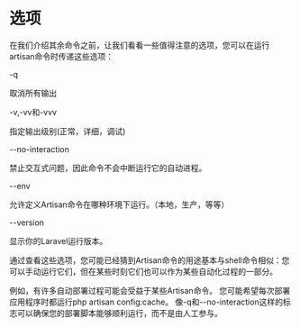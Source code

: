 # 选项

在我们介绍其余命令之前，让我们看看一些值得注意的选项，您可以在运行artisan命令时传递这些选项：

-q

取消所有输出

-v,-vv和-vvv

指定输出级别\(正常，详细，调试\)

--no-interaction

禁止交互式问题，因此命令不会中断运行它的自动进程。

--env

允许定义Artisan命令在哪种环境下运行。（本地，生产，等等）

--version

显示你的Laravel运行版本。

通过查看这些选项，您可能已经猜到Artisan命令的用途基本与shell命令相似：您可以手动运行它们，但在某些时刻它们也可以作为某些自动化过程的一部分。

例如，有许多自动部署过程可能会受益于某些Artisan命令。 您可能希望每次部署应用程序时都运行php artisan config:cache。 像-q和--no-interaction这样的标志可以确保您的部署脚本能够顺利运行，而不是由人工参与。



